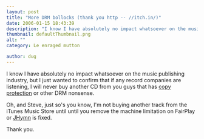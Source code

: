 ```yaml
---
layout: post
title: "More DRM bollocks (thank you http -- //itch.in/)"
date: 2006-01-15 18:43:39
description: "I know I have absolutely no impact whatsoever on the music publishing industry, but I just wanted to confirm that if any record companies are listening, I will never buy another CD from you guys that has copy protection or&#8230;"
thumbnail: defaultThumbnail.png
alt: ""
category: Le enraged mutton

author: dug
---
```


<p>I know I have absolutely no impact whatsoever on the music publishing industry, but I just wanted to confirm that if any record companies are listening, I will never buy another CD from you guys that has <a title="That CD insert loves to sleep around ›› journal › itch.in::." href="http://itch.in/journal/anothercdinsert/">copy protection</a> or other <span class="caps">DRM </span>nonsense.</p>

<p>Oh, and Steve, just so's you know, I'm not buying another track from the iTunes Music Store until until you remove the machine limitation on FairPlay or <a href="http://hymn-project.org/">JHymn</a> is fixed.</p>

<p>Thank you.</p>
